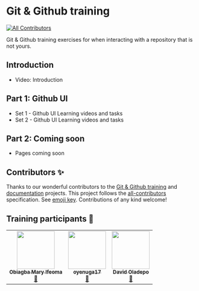 # Git & Github training
<!-- ALL-CONTRIBUTORS-BADGE:START - Do not remove or modify this section -->
[![All Contributors](https://img.shields.io/badge/all_contributors-3-orange.svg?style=flat-square)](#contributors-)
<!-- ALL-CONTRIBUTORS-BADGE:END -->
Git & Github training exercises for when interacting with a repository that is not yours.

## Introduction
- Video: Introduction
## Part 1: Github UI
- Set 1 - Github UI Learning videos and tasks
- Set 2 - Github UI Learning videos and tasks
## Part 2: Coming soon
- Pages coming soon

## Contributors ✨
Thanks to our wonderful contributors to the [Git & Github training](https://github.com/Ifycode/git-github-training) and [documentation](https://github.com/Ifycode/git-github-training-documentation) projects. This project follows the [all-contributors](https://github.com/all-contributors/all-contributors) specification. See [emoji key](https://allcontributors.org/docs/en/emoji-key). Contributions of any kind welcome!

## Training participants 🎉
<!-- ALL-CONTRIBUTORS-LIST:START - Do not remove or modify this section -->
<!-- prettier-ignore-start -->
<!-- markdownlint-disable -->
<table>
  <tbody>
    <tr>
      <td align="center"><a href="https://github.com/Ifycode"><img src="https://avatars.githubusercontent.com/u/45185388?v=4?s=100" width="100px;" alt=""/><br /><sub><b>Obiagba Mary Ifeoma</b></sub></a><br /><a href="https://github.com/Ifycode/git-github-training/commits?author=Ifycode" title="Documentation">📖</a></td>
      <td align="center"><a href="https://github.com/oyenuga17"><img src="https://avatars.githubusercontent.com/u/64274826?v=4?s=100" width="100px;" alt=""/><br /><sub><b>oyenuga17</b></sub></a><br /><a href="https://github.com/Ifycode/git-github-training/commits?author=oyenuga17" title="Documentation">📖</a></td>
      <td align="center"><a href="https://github.com/Dkingofcode"><img src="https://avatars.githubusercontent.com/u/91491738?v=4?s=100" width="100px;" alt=""/><br /><sub><b>David Oladepo</b></sub></a><br /><a href="https://github.com/Ifycode/git-github-training/commits?author=Dkingofcode" title="Documentation">📖</a></td>
    </tr>
  </tbody>
</table>

<!-- markdownlint-restore -->
<!-- prettier-ignore-end -->

<!-- ALL-CONTRIBUTORS-LIST:END -->



